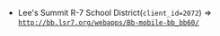  - Lee's Summit R-7 School District(`client_id=2072`) => [`http://bb.lsr7.org/webapps/Bb-mobile-bb_bb60/`](http://bb.lsr7.org/webapps/Bb-mobile-bb_bb60/)
